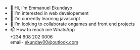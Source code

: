 - 👋 Hi, I’m Emmanuel Ekundayo
- 👀 I’m interested in web developement 
- 🌱 I’m currently learning javascript
- 💞️ I’m looking to collaborate ongames and front end projects 
- 📫 How to reach me 
WhatsApp  
+234 808 202 0006  
email- ekunday00@outlook.com 
 
<!---
EmmanuelEkundayo/EmmanuelEkundayo is a ✨ special ✨ repository because its `README.md` (this file) appears on your GitHub profile.
You can click the Preview link to take a look at your changes.
--->
